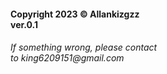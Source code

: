 <html><body>
          </div>
        </div>
      </div>
    </section>
    <section class="u-clearfix u-grey-90 u-section-5" id="sec-4d91">
      <div class="u-clearfix u-sheet u-valign-middle u-sheet-1">
        <h4 class="u-text u-text-1"> Copyright 2023 © Allankizgzz<br>ver.0.1<br>
        </h4>
        <p class="u-align-justify u-text u-text-2">
        </p>
        <h6 class="u-align-center u-text u-text-default u-text-3"> If something wrong, please contact&nbsp;<br>to king6209151@gmail.com
        </h6>
      </div>
    </section>
</body></html>
